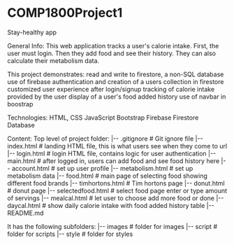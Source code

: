 # COMP1800Project1
Stay-healthy app

General Info:
This web application tracks a user's calorie intake. 
First, the user must login. 
Then they add food and see their history.
They can also calculate their metabolism data.

This project demonstrates:
read and write to firestore, a non-SQL database
use of firebase authentication and creation of a users collection in firestore
customized user experience after login/signup
tracking of calorie intake provided by the user
display of a user's food added history
use of navbar in boostrap


Technologies:
HTML, CSS
JavaScript
Bootstrap
Firebase Firestore Database


Content:
Top level of project folder:
|-- .gitignore		# Git ignore file
|-- index.html		# landing HTML file, this is what users see when they come to url
|-- login.html		# login HTML file, contains logic for user authentication
|-- main.html		# after logged in, users can add food and see food history here
|-- account.html		# set up user profile
|-- metabolism.html		# set up metabolism data
|-- food.html		# main page of selecting food showing different food brands
|-- timhortons.html		# Tim hortons page
|-- donut.html		# donut page
|-- selectedfood.html	# select food page enter or type amount of servings
|-- mealcal.html		# let user to choose add more food or done
|-- daycal.html		# show daily calorie intake with food added history table
|-- README.md

It has the following subfolders:
|-- images			# folder for images
|-- script			# folder for scripts
|-- style			# folder for styles


